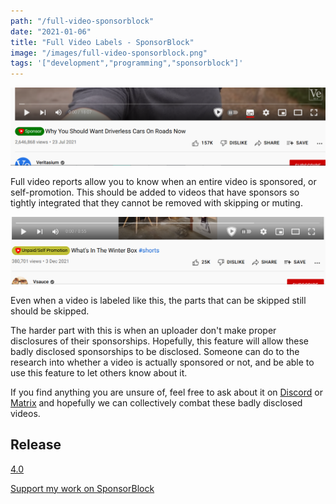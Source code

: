 ```yaml
---
path: "/full-video-sponsorblock"
date: "2021-01-06"
title: "Full Video Labels - SponsorBlock"
image: "/images/full-video-sponsorblock.png"
tags: '["development","programming","sponsorblock"]'
---
```


![Full video sponsor segment](/images/full-video-sponsorblock.png)

Full video reports allow you to know when an entire video is sponsored, or self-promotion. This should be added to videos that have sponsors so tightly integrated that they cannot be removed with skipping or muting.

![Full video selfpromo segment](/images/full-video-selfpromo.png)

Even when a video is labeled like this, the parts that can be skipped still should be skipped.

The harder part with this is when an uploader don't make proper disclosures of their sponsorships. Hopefully, this feature will allow these badly disclosed sponsorships to be disclosed. Someone can do to the research into whether a video is actually sponsored or not, and be able to use this feature to let others know about it. 

If you find anything you are unsure of, feel free to ask about it on [Discord](https://discord.gg/SponsorBlock) or [Matrix](https://matrix.to/#/#sponsor:ajay.app?via=ajay.app&via=matrix.org&via=mozilla.org) and hopefully we can collectively combat these badly disclosed videos.

## Release

[4.0](https://github.com/ajayyy/SponsorBlock/releases/tag/4.0)

[Support my work on SponsorBlock](https://sponsor.ajay.app/donate)